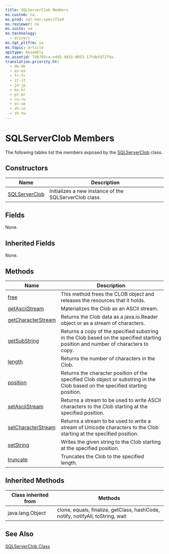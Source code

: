 ```yaml
---
title: SQLServerClob Members
ms.custom: na
ms.prod: sql-non-specified
ms.reviewer: na
ms.suite: na
ms.technology: 
  - drivers
ms.tgt_pltfrm: na
ms.topic: article
apitype: Assembly
ms.assetid: 7db785ca-edd5-4833-8053-17fdbf87279a
translation.priority.ht: 
  - de-de
  - es-es
  - fr-fr
  - it-it
  - ja-jp
  - ko-kr
  - pt-br
  - ru-ru
  - sv-se
  - zh-cn
  - zh-tw
---
```

# SQLServerClob Members
  The following tables list the members exposed by the [SQLServerClob](../content/SQLServerClob-Class.md) class.  
  
## Constructors  
  
|Name|Description|  
|----------|-----------------|  
|[SQLServerClob](../content/SQLServerClob-Constructor--SQLServerConnection--java.lang.String-.md)|Initializes a new instance of the SQLServerClob class.|  
  
## Fields  
 None.  
  
## Inherited Fields  
 None.  
  
## Methods  
  
|Name|Description|  
|----------|-----------------|  
|[free](../content/free-Method--SQLServerClob-.md)|This method frees the CLOB object and releases the resources that it holds.|  
|[getAsciiStream](../content/getAsciiStream-Method--SQLServerClob-.md)|Materializes the Clob as an ASCII stream.|  
|[getCharacterStream](../content/getCharacterStream-Method--SQLServerClob-.md)|Returns the Clob data as a java.io.Reader object or as a stream of characters.|  
|[getSubString](../content/getSubString-Method--SQLServerClob-.md)|Returns a copy of the specified substring in the Clob based on the specified starting position and number of characters to copy.|  
|[length](../content/length-Method--SQLServerClob-.md)|Returns the number of characters in the Clob.|  
|[position](../content/position-Method--SQLServerClob-.md)|Returns the character position of the specified Clob object or substring in the Clob based on the specified starting position.|  
|[setAsciiStream](../content/setAsciiStream-Method--SQLServerClob-.md)|Returns a stream to be used to write ASCII characters to the Clob starting at the specified position.|  
|[setCharacterStream](../content/setCharacterStream-Method--SQLServerClob-.md)|Returns a stream to be used to write a stream of Unicode characters to the Clob starting at the specified position.|  
|[setString](../content/setString-Method--SQLServerClob-.md)|Writes the given string to the Clob starting at the specified position.|  
|[truncate](../content/truncate-Method--SQLServerClob-.md)|Truncates the Clob to the specified length.|  
  
## Inherited Methods  
  
|Class inherited from|Methods|  
|--------------------------|-------------|  
|java.lang.Object|clone, equals, finalize, getClass, hashCode, notify, notifyAll, toString, wait|  
  
## See Also  
 [SQLServerClob Class](../content/SQLServerClob-Class.md)  
  
  